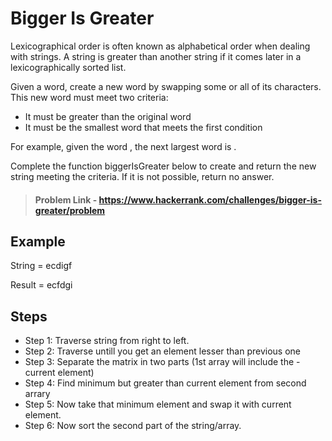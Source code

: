 # Bigger Is Greater

Lexicographical order is often known as alphabetical order when dealing with strings. A string is greater than another string if it comes later in a lexicographically sorted list.

Given a word, create a new word by swapping some or all of its characters. This new word must meet two criteria:

- It must be greater than the original word
- It must be the smallest word that meets the first condition

For example, given the word , the next largest word is .

Complete the function biggerIsGreater below to create and return the new string meeting the criteria. If it is not possible, return no answer.

> #### Problem Link - https://www.hackerrank.com/challenges/bigger-is-greater/problem

## Example

String = ecdigf

Result = ecfdgi

## Steps

- Step 1: Traverse string from right to left.
- Step 2: Traverse untill you get an element lesser than previous one
- Step 3: Separate the matrix in two parts (1st array will include the - current element)
- Step 4: Find minimum but greater than current element from second arrary
- Step 5: Now take that minimum element and swap it with current element.
- Step 6: Now sort the second part of the string/array.

